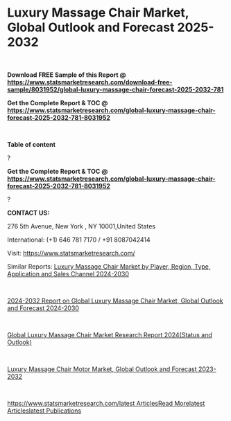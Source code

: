 <h1>Luxury Massage Chair Market, Global Outlook and Forecast 2025-2032</h1><br/><p><strong>Download FREE Sample of this Report @ <a href="https://www.statsmarketresearch.com/download-free-sample/8031952/global-luxury-massage-chair-forecast-2025-2032-781">https://www.statsmarketresearch.com/download-free-sample/8031952/global-luxury-massage-chair-forecast-2025-2032-781</a></strong></p>
 
 
 
 <div><b>Get the Complete Report & TOC @ <a href="https://www.statsmarketresearch.com/global-luxury-massage-chair-forecast-2025-2032-781-8031952">https://www.statsmarketresearch.com/global-luxury-massage-chair-forecast-2025-2032-781-8031952</a></b></div>
 
 
 
 <p><br />
 
 <b>Table of content</b></p>
 
 
 
 <p>? </p>
 
 
 
 <div><b>Get the Complete Report & TOC @ <a href="https://www.statsmarketresearch.com/global-luxury-massage-chair-forecast-2025-2032-781-8031952">https://www.statsmarketresearch.com/global-luxury-massage-chair-forecast-2025-2032-781-8031952</a></b></div>
 
 
 
 <p>? </p>
 
 
 
 <p><b>CONTACT US:</b><br />
 
 276 5th Avenue, New York , NY 10001,United States<br />
 
 International: (+1) 646 781 7170 / +91 8087042414<br />
 
 Visit: <a href="https://www.statsmarketresearch.com/">https://www.statsmarketresearch.com/</a><br />
 
 Similar Reports: <a href="https://www.statsmarketresearch.com/global-luxury-massage-chair-forecast-2025-2032-781-8031952">Luxury Massage Chair Market by Player, Region, Type, Application and Sales Channel 2024-2030</a><br />
 
 <br />
 
 <a href="https://www.statsmarketresearch.com/global-luxury-massage-chair-forecast-2025-2032-781-8031952">2024-2032 Report on Global Luxury Massage Chair Market, Global Outlook and Forecast 2024-2030</a><br />
 
 <br />
 
 <a href="https://www.statsmarketresearch.com/global-luxury-massage-chair-forecast-2025-2032-781-8031952">Global Luxury Massage Chair Market Research Report 2024(Status and Outlook)</a><br />
 
 <br />
 
 <a href="https://www.statsmarketresearch.com/global-luxury-massage-chair-forecast-2025-2032-781-8031952">Luxury Massage Chair Motor Market, Global Outlook and Forecast 2023-2032</a><br />
 
 <br />
 
 <a href="https://gyeongbokgung.com">https://www.statsmarketresearch.com/</a><a href="https://hallyeomaritime.com">latest Articles</a><a href="https://jingwansa.com">Read More</a><a href="https://nguoiviet.jp/">latest Articles</a><a href="https://www.intelmarketresearch.com/">latest Publications</a></p>